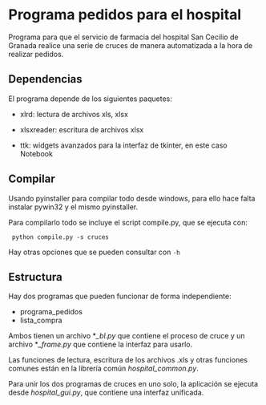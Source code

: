 Programa pedidos para el hospital
=================================

Programa para que el servicio de farmacia del hospital San Cecilio de
Granada realice una serie de cruces de manera automatizada a la hora
de realizar pedidos.

Dependencias
------------

El programa depende de los siguientes paquetes:

- xlrd: lectura de archivos xls, xlsx

- xlsxreader: escritura de archivos xlsx

- ttk: widgets avanzados para la interfaz de tkinter, en este caso
  Notebook

Compilar
--------

Usando pyinstaller para compilar todo desde windows, para ello hace
falta instalar pywin32 y el mismo pyinstaller.

Para compilarlo todo se incluye el script compile.py, que se ejecuta
con:

     python compile.py -s cruces
Hay otras opciones que se pueden consultar con ```-h```

Estructura
----------

Hay dos programas que pueden funcionar de forma independiente:

- programa_pedidos
- lista_compra

Ambos tienen un archivo **_bl.py* que contiene el proceso de cruce y un archivo **_frame.py* que contiene la interfaz para usarlo.

Las funciones de lectura, escritura de los archivos .xls y otras funciones comunes están en la librería común *hospital_common.py*.

Para unir los dos programas de cruces en uno solo, la aplicación se ejecuta desde *hospital_gui.py*, que contiene una interfaz unificada.
